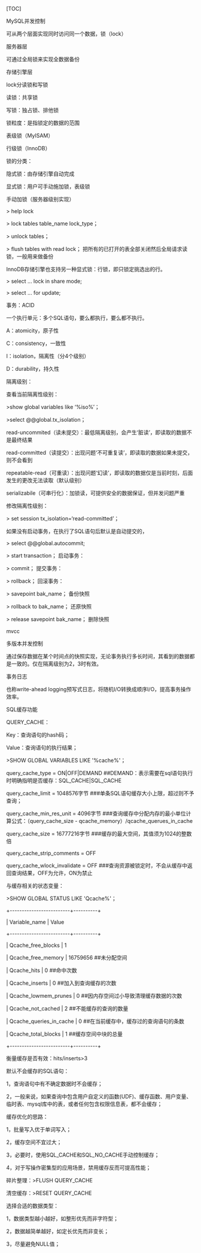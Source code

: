 [TOC]

MySQL并发控制

可从两个层面实现同时访问同一个数据，锁（lock）

服务器层

  可通过全局锁来实现全数据备份

存储引擎层

lock分读锁和写锁

  读锁：共享锁

  写锁：独占锁、排他锁

锁粒度：是指锁定的数据的范围

  表级锁（MyISAM）

  行级锁（InnoDB）

锁的分类：

  隐式锁：由存储引擎自动完成

  显式锁：用户可手动施加锁，表级锁

手动加锁（服务器级别实现）

\> help lock

\> lock tables table_name lock_type；

\> unlock tables；

\> flush tables with read lock；  把所有的已打开的表全部关闭然后全局请求读锁，一般用来做备份

InnoDB存储引擎也支持另一种显式锁：行锁，即只锁定挑选出的行。

\> select ... lock in share mode;

\> select ... for update;

事务：ACID

  一个执行单元：多个SQL语句，要么都执行，要么都不执行。

A：atomicity，原子性

C：consistency，一致性

I：isolation，隔离性（分4个级别）

D：durability，持久性

隔离级别：

查看当前隔离性级别：

\>show global variables like ‘%iso%’； 

\>select @@global.tx_isolation；

read-uncommited（读未提交）：最低隔离级别，会产生‘脏读’，即读取的数据不是最终结果

read-committed（读提交）：出现问题‘不可重复读’，即读取的数据如果未提交，则不会看到

repeatable-read（可重读）：出现问题‘幻读’，即读取的数据仅是当前时刻，后面发生的更改无法读取（默认级别）

serializabile（可串行化）：加锁读，可提供安全的数据保证，但并发问题严重

修改隔离性级别：

\> set session tx_isolation=‘read-committed’；

如果没有启动事务，在执行了SQL语句后默认是自动提交的，

\> select @@global.autocommit;

\> start transaction；  启动事务：

\> commit；  提交事务：

\> rollback；  回滚事务：

\> savepoint bak_name；   备份快照

\> rollback to bak_name；  还原快照

\> release savepoint bak_name；   删除快照

mvcc

多版本并发控制

通过保存数据在某个时间点的快照实现，无论事务执行多长时间，其看到的数据都是一致的。仅在隔离级别为2，3时有效。

事务日志

也称write-ahead logging预写式日志，将随机I/O转换成顺序I/O，提高事务操作效率。

SQL缓存功能

QUERY_CACHE：

Key：查询语句的hash码；

Value：查询语句的执行结果；

\>SHOW GLOBAL VARIABLES LIKE '%cache%'；

 query_cache_type = ON|OFF|DEMAND    ##DEMAND：表示需要在sql语句执行时明确指明是否缓存：SQL_CACHE|SQL_CACHE

 query_cache_limit = 1048576字节    ###单条SQL语句缓存大小上限，超过则不予查询；

 query_cache_min_res_unit = 4096字节   ###查询缓存中分配内存的最小单位计算公式：（query_cache_size - qcache_memory）/qcache_querues_in_cache

 query_cache_size = 16777216字节    ###缓存的最大空间，其值须为1024的整数倍

 query_cache_strip_comments = OFF 

 query_cache_wlock_invalidate = OFF   ###查询资源被锁定时，不会从缓存中返回查询结果，OFF为允许，ON为禁止

与缓存相关的状态变量：

\>SHOW GLOBAL STATUS LIKE 'Qcache%'；

+-------------------------+----------+

| Variable_name      | Value  

+-------------------------+----------+

| Qcache_free_blocks     | 1    

| Qcache_free_memory     | 16759656   ##未分配空间

| Qcache_hits       | 0      ##命中次数

| Qcache_inserts      | 0      ##加入到查询缓存的次数

| Qcache_lowmem_prunes    | 0     ##因内存空间过小导致清理缓存数据的次数

| Qcache_not_cached     | 2      ##不能缓存的查询的数量

| Qcache_queries_in_cache   | 0      ##在当前缓存中，缓存过的查询语句的条数

| Qcache_total_blocks     | 1      ##缓存空间中块的总量

+-------------------------+----------+

衡量缓存是否有效：hits/inserts>3

默认不会缓存的SQL语句：

1，查询语句中有不确定数据时不会缓存；

2，一般来说，如果查询中包含用户自定义的函数(UDF)、缓存函数、用户变量、临时表、mysql库中的表，或者任何包含权限信息表，都不会缓存；

缓存优化的思路：

1，批量写入优于单词写入；

2，缓存空间不宜过大；

3，必要时，使用SQL_CACHE和SQL_NO_CACHE手动控制缓存；

4，对于写操作密集型的应用场景，禁用缓存反而可提高性能；

碎片整理：>FLUSH QUERY_CACHE

清空缓存：>RESET QUERY_CACHE

选择合适的数据类型：

1，数据类型越小越好，如整形优先而非字符型；

2，数据越简单越好，如定长优先而非变长；

3，尽量避免NULL值；